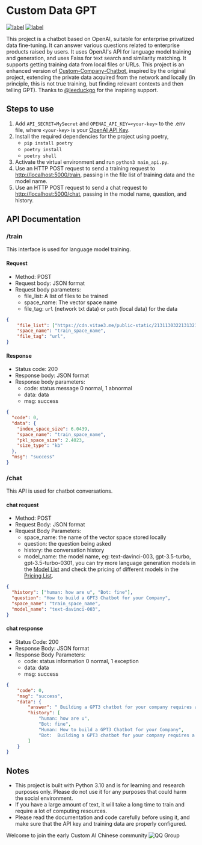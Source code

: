 # Custom Data GPT

[![label](https://img.shields.io/badge/%E4%B8%AD%E6%96%87%E6%96%87%E6%A1%A3-ZH-brightgreen)](https://github.com/aboutmydreams/custom_data_gpt/blob/main/README_ZH.md)
[![label](https://img.shields.io/badge/English-EN-brightgreen)](https://github.com/aboutmydreams/custom_data_gpt/blob/main/README.md)



This project is a chatbot based on OpenAI, suitable for enterprise privatized data fine-tuning. It can answer various questions related to enterprise products raised by users. It uses OpenAI's API for language model training and generation, and uses Faiss for text search and similarity matching. It supports getting training data from local files or URLs. This project is an enhanced version of [Custom-Company-Chatbot](https://replit.com/@DavidAtReplit/Custom-Company-Chatbot), inspired by the original project, extending the private data acquired from the network and locally (in principle, this is not true training, but finding relevant contexts and then telling GPT). Thanks to [@leeduckgo](https://github.com/leeduckgo) for the inspiring support.

## Steps to use

1. Add `API_SECRET=MySecret` and `OPENAI_API_KEY=<your-key>` to the .env file, where `<your-key>` is your [OpenAI API Key](https://beta.openai.com/account/api-keys).
2. Install the required dependencies for the project using poetry,
   - `pip install poetry`
   - `poetry install`
   - `poetry shell`
3. Activate the virtual environment and run `python3 main_api.py`.
4. Use an HTTP POST request to send a training request to [http://localhost:5000/train](http://localhost:5000/train), passing in the file list of training data and the model name.
5. Use an HTTP POST request to send a chat request to [http://localhost:5000/chat](http://localhost:5000/chat), passing in the model name, question, and history.

## API Documentation

### /train

This interface is used for language model training.

#### Request

- Method: POST
- Request body: JSON format
- Request body parameters:
  - file_list: A list of files to be trained
  - space_name: The vector space name
  - file_tag: `url` (network txt data) or `path` (local data) for the data

```json
{
    "file_list": ["https://cdn.vitae3.me/public-static/213113032213132120.1680148867987.txt"],
    "space_name": "train_space_name",
    "file_tag": "url",
}
```

#### Response

- Status code: 200
- Response body: JSON format
- Response body parameters:
  - code: status message 0 normal, 1 abnormal
  - data: data
  - msg: success

```json
{
  "code": 0,
  "data": {
    "index_space_size": 6.0439,
    "space_name": "train_space_name",
    "pkl_space_size": 2.4023,
    "size_type": "kb"
  },
  "msg": "success"
}
```

### /chat

This API is used for chatbot conversations.

#### chat request

- Method: POST
- Request Body: JSON format
- Request Body Parameters:
  - space_name: the name of the vector space stored locally
  - question: the question being asked
  - history: the conversation history
  - model_name: the model name, eg: text-davinci-003, gpt-3.5-turbo, gpt-3.5-turbo-0301, you can try more language generation models in the [Model List](https://platform.openai.com/docs/models) and check the pricing of different models in the [Pricing List](https://openai.com/pricing).

```json
{
  "history": ["human: how are u", "Bot: fine"],
  "question": "How to build a GPT3 Chatbot for your Company",
  "space_name": "train_space_name",
  "model_name": "text-davinci-003",
}
```

#### chat response

- Status Code: 200
- Response Body: JSON format
- Response Body Parameters:
  - code: status information 0 normal, 1 exception
  - data: data
  - msg: success

```json
{
    "code": 0,
    "msg": "success",
    "data": {
        "answer": " Building a GPT3 chatbot for your company requires a few steps. First, you need to get your OpenAI API key and add it to Secrets as OPENAI_API_KEY. Next, you need to create an API_KEY for the JSON API. After that, you need to fill the training/facts folder with as many text documents as you can containing information about the company you're training it on. Finally, you need to edit the master.txt file to represent how you want the bot to behave when interacting with the users.",
        "history": [
            "human: how are u",
            "Bot: fine",
            "Human: How to build a GPT3 Chatbot for your Company",
            "Bot:  Building a GPT3 chatbot for your company requires a few steps. First, you need to get your OpenAI API key and add it to Secrets as OPENAI_API_KEY. Next, you need to create an API_KEY for the JSON API. After that, you need to fill the training/facts folder with as many text documents as you can containing information about the company you're training it on. Finally, you need to edit the master.txt file to represent how you want the bot to behave when interacting with the users."
        ]
    }
}
```

## Notes

- This project is built with Python 3.10 and is for learning and research purposes only. Please do not use it for any purposes that could harm the social environment.
- If you have a large amount of text, it will take a long time to train and require a lot of computing resources.
- Please read the documentation and code carefully before using it, and make sure that the API key and training data are properly configured.

Welcome to join the early Custom AI Chinese community
![QQ Group](https://cdn.nlark.com/yuque/0/2023/jpeg/164272/1680242510930-dc0b7da5-053a-4845-8fc1-1fb48b6daeb6.jpeg#averageHue=%23797e7a&id=S3Eir&originalType=binary&ratio=1&rotation=0&showTitle=false&status=done&style=none&title=)
